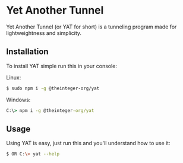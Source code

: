 # Yet Another Tunnel
Yet Another Tunnel (or YAT for short) is a tunneling program made for lightweightness and simplicity.

## Installation

To install YAT simple run this in your console:

Linux:
```sh
$ sudo npm i -g @theinteger-org/yat
```

Windows:
```bat
C:\> npm i -g @theinteger-org/yat
```

## Usage

Using YAT is easy, just run this and you'll understand how to use it:
```sh
$ OR C:\> yat --help
```